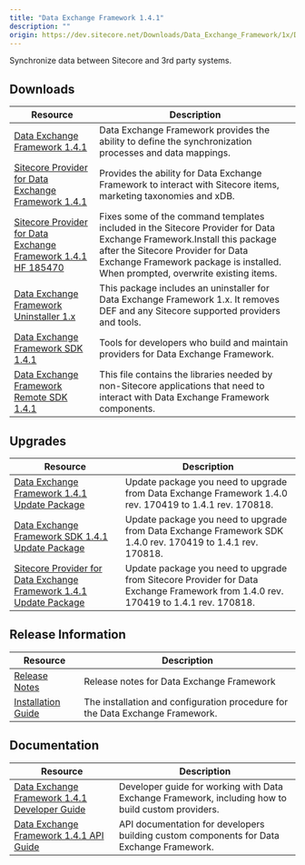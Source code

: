 ```yaml
---
title: "Data Exchange Framework 1.4.1"
description: ""
origin: https://dev.sitecore.net/Downloads/Data_Exchange_Framework/1x/Data_Exchange_Framework_1_4_1.aspx
---
```


Synchronize data between Sitecore and 3rd party systems.

## Downloads

 | Resource | Description |
 | --- | --- |
 | [Data Exchange Framework 1.4.1](https://scdp.blob.core.windows.net/downloads/Data%20Exchange%20Framework/1x/Data%20Exchange%20Framework%201%204%201/Secure/Data%20Exchange%20Framework%201.4.1%20rev.%20170818.zip) | Data Exchange Framework provides the ability to define the synchronization processes and data mappings. |
 | [Sitecore Provider for Data Exchange Framework 1.4.1](https://scdp.blob.core.windows.net/downloads/Data%20Exchange%20Framework/1x/Data%20Exchange%20Framework%201%204%201/Secure/Sitecore%20Provider%20for%20Data%20Exchange%20Framework%201.4.1%20rev.%20170818.zip) | Provides the ability for Data Exchange Framework to interact with Sitecore items, marketing taxonomies and xDB. |
 | [Sitecore Provider for Data Exchange Framework 1.4.1 HF 185470](https://scdp.blob.core.windows.net/downloads/Data%20Exchange%20Framework/1x/Data%20Exchange%20Framework%201%204%201/Secure/Sitecore%20Provider%20for%20Data%20Exchange%20Framework%201.4.1%20rev.%20170804%20HF%20185470.zip) | Fixes some of the command templates included in the Sitecore Provider for Data Exchange Framework.Install this package after the Sitecore Provider for Data Exchange Framework package is installed. When prompted, overwrite existing items. |
 | [Data Exchange Framework Uninstaller 1.x](https://scdp.blob.core.windows.net/downloads/Data%20Exchange%20Framework/1x/Data%20Exchange%20Framework%201%204%201/Secure/Data%20Exchange%20Framework%20Uninstaller%201.x%20rev.%20171201.zip) | This package includes an uninstaller for Data Exchange Framework 1.x. It removes DEF and any Sitecore supported providers and tools. |
 | [Data Exchange Framework SDK 1.4.1](https://scdp.blob.core.windows.net/downloads/Data%20Exchange%20Framework/1x/Data%20Exchange%20Framework%201%204%201/Secure/Data%20Exchange%20Framework%20SDK%201.4.1%20rev.%20170818.zip) | Tools for developers who build and maintain providers for Data Exchange Framework. |
 | [Data Exchange Framework Remote SDK 1.4.1](https://scdp.blob.core.windows.net/downloads/Data%20Exchange%20Framework/1x/Data%20Exchange%20Framework%201%204%201/Secure/Data%20Exchange%20Framework%20Remote%20SDK%201.4.1%20rev.%20170818.zip) | This file contains the libraries needed by non-Sitecore applications that need to interact with Data Exchange Framework components. |

## Upgrades

 | Resource | Description |
 | --- | --- |
 | [Data Exchange Framework 1.4.1 Update Package](https://scdp.blob.core.windows.net/downloads/Data%20Exchange%20Framework/1x/Data%20Exchange%20Framework%201%204%201/Secure/Data%20Exchange%20Framework%201.4.1%20rev.%20170818%20update.update) | Update package you need to upgrade from Data Exchange Framework 1.4.0 rev. 170419 to 1.4.1 rev. 170818. |
 | [Data Exchange Framework SDK 1.4.1 Update Package](https://scdp.blob.core.windows.net/downloads/Data%20Exchange%20Framework/1x/Data%20Exchange%20Framework%201%204%201/Secure/Data%20Exchange%20Framework%20SDK%201.4.1%20rev.%20170818%20update.update) | Update package you need to upgrade from Data Exchange Framework SDK 1.4.0 rev. 170419 to 1.4.1 rev. 170818. |
 | [Sitecore Provider for Data Exchange Framework 1.4.1 Update Package](https://scdp.blob.core.windows.net/downloads/Data%20Exchange%20Framework/1x/Data%20Exchange%20Framework%201%204%201/Secure/Sitecore%20Provider%20for%20Data%20Exchange%20Framework%201.4.1%20rev.%20170818%20update.update) | Update package you need to upgrade from Sitecore Provider for Data Exchange Framework from 1.4.0 rev. 170419 to 1.4.1 rev. 170818. |

## Release Information

 | Resource | Description |
 | --- | --- |
 | [Release Notes](/downloads/Data_Exchange_Framework/1x/Data_Exchange_Framework_1_4_1/Release_Notes) | Release notes for Data Exchange Framework |
 | [Installation Guide](https://scdp.blob.core.windows.net/downloads/Data%20Exchange%20Framework/1x/Data%20Exchange%20Framework%201%204/Secure/Installation%20Guide%20Data%20Exchange%20Framework%2014a4.pdf) | The installation and configuration procedure for the Data Exchange Framework. |

## Documentation

 | Resource | Description |
 | --- | --- |
 | [Data Exchange Framework 1.4.1 Developer Guide](https://doc.sitecore.com/developers/def/v1.4.1/) | Developer guide for working with Data Exchange Framework, including how to build custom providers. |
 | [Data Exchange Framework 1.4.1 API Guide](https://scdp.blob.core.windows.net/downloads/Data%20Exchange%20Framework/1x/Data%20Exchange%20Framework%201%204/Secure/SitecoreDataExchangeAPIDocumentation14.chm) | API documentation for developers building custom components for Data Exchange Framework. |